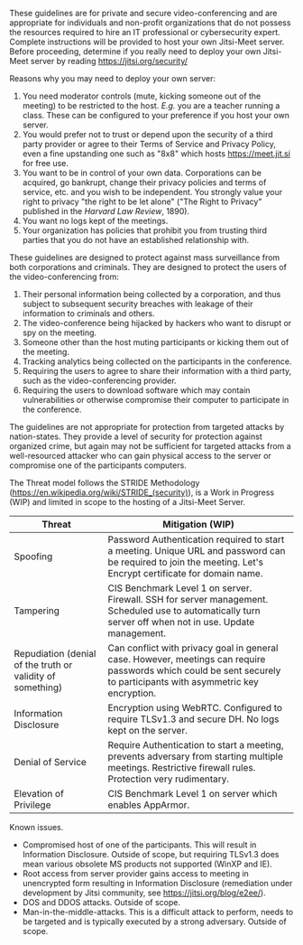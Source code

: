 These guidelines are for private and secure video-conferencing and are appropriate for individuals and non-profit organizations that do not possess the resources required to hire an IT professional or cybersecurity expert.
Complete instructions will be provided to host your own Jitsi-Meet server.  Before proceeding, determine if you really need to deploy your own Jitsi-Meet server by reading https://jitsi.org/security/

Reasons why you may need to deploy your own server:
1. You need moderator controls (mute, kicking someone out of the meeting) to be restricted to the host.  *E.g.* you are a teacher running a class.  These can be configured to your preference if you host your own server.
2. You would prefer not to trust or depend upon the security of a third party provider or agree to their Terms of Service and Privacy Policy, even a fine upstanding one such as "8x8" which hosts https://meet.jit.si for free use.
3. You want to be in control of your own data.  Corporations can be acquired, go bankrupt, change their privacy policies and terms of service, etc. and you wish to be independent.  You strongly value your right to privacy "the right to be let alone" ("The Right to Privacy" published in the *Harvard Law Review*, 1890).
4. You want no logs kept of the meetings.
5. Your organization has policies that prohibit you from trusting third parties that you do not have an established relationship with.

These guidelines are designed to protect against mass surveillance from both corporations and criminals.  They are designed to protect the users of the video-conferencing from:
1. Their personal information being collected by a corporation, and thus subject to subsequent security breaches with leakage of their information to criminals and others.
2. The video-conference being hijacked by hackers who want to disrupt or spy on the meeting.
3. Someone other than the host muting participants or kicking them out of the meeting.
4. Tracking analytics being collected on the participants in the conference.
5. Requiring the users to agree to share their information with a third party, such as the video-conferencing provider.
6. Requiring the users to download software which may contain vulnerabilities or otherwise compromise their computer to participate in the conference.

The guidelines are not appropriate for protection from targeted attacks by nation-states.  They provide a level of security for protection against organized crime, but again may not be sufficient for targeted attacks from a well-resourced attacker who can gain physical access to the server or compromise one of the participants computers.

The Threat model follows the STRIDE Methodology (https://en.wikipedia.org/wiki/STRIDE_(security)), is a Work in Progress (WIP) and limited in scope to the hosting of a Jitsi-Meet Server.

Threat | Mitigation (WIP)
-------|----------
Spoofing | Password Authentication required to start a meeting.  Unique URL and password can be required to join the meeting.  Let's Encrypt certificate for domain name.
Tampering| CIS Benchmark Level 1 on server.  Firewall. SSH for server management. Scheduled use to automatically turn server off when not in use. Update management.
Repudiation (denial of the truth or validity of something) | Can conflict with privacy goal in general case.  However, meetings can require passwords which could be sent securely to participants with asymmetric key encryption.
Information Disclosure | Encryption using WebRTC. Configured to require TLSv1.3 and secure DH. No logs kept on the server.
Denial of Service | Require Authentication to start a meeting, prevents adversary from starting multiple meetings.  Restrictive firewall rules.  Protection very rudimentary.
Elevation of Privilege |  CIS Benchmark Level 1 on server which enables AppArmor.

Known issues.
* Compromised host of one of the participants.  This will result in Information Disclosure.  Outside of scope, but requiring TLSv1.3 does mean various obsolete MS products not supported (WinXP and IE).
* Root access from server provider gains access to meeting in unencrypted form resulting in Information Disclosure (remediation under development by Jitsi community, see https://jitsi.org/blog/e2ee/).
* DOS and DDOS attacks.  Outside of scope.
* Man-in-the-middle-attacks.  This is a difficult attack to perform, needs to be targeted and is typically executed by a strong adversary. Outside of scope.
